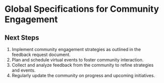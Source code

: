 # Global Specifications for Community Engagement

## Next Steps
1. Implement community engagement strategies as outlined in the feedback request document.
2. Plan and schedule virtual events to foster community interaction.
3. Collect and analyze feedback from the community to refine strategies and events.
4. Regularly update the community on progress and upcoming initiatives.

